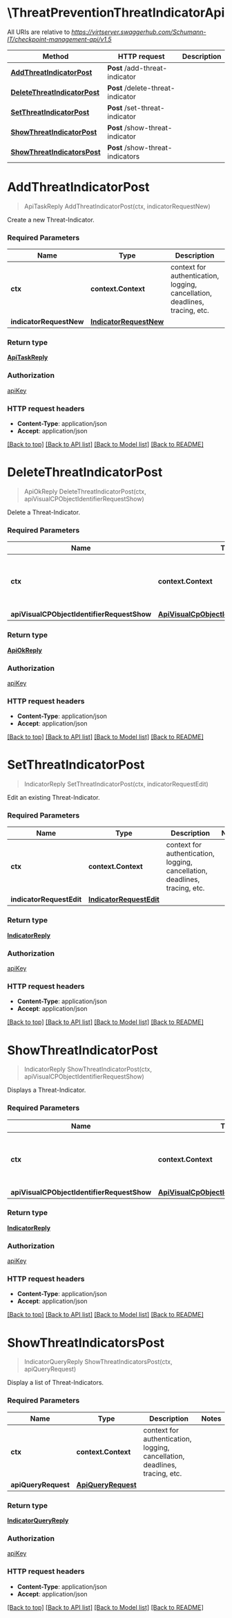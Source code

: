 # \ThreatPreventionThreatIndicatorApi

All URIs are relative to *https://virtserver.swaggerhub.com/Schumann-IT/checkpoint-management-api/v1.5*

Method | HTTP request | Description
------------- | ------------- | -------------
[**AddThreatIndicatorPost**](ThreatPreventionThreatIndicatorApi.md#AddThreatIndicatorPost) | **Post** /add-threat-indicator | 
[**DeleteThreatIndicatorPost**](ThreatPreventionThreatIndicatorApi.md#DeleteThreatIndicatorPost) | **Post** /delete-threat-indicator | 
[**SetThreatIndicatorPost**](ThreatPreventionThreatIndicatorApi.md#SetThreatIndicatorPost) | **Post** /set-threat-indicator | 
[**ShowThreatIndicatorPost**](ThreatPreventionThreatIndicatorApi.md#ShowThreatIndicatorPost) | **Post** /show-threat-indicator | 
[**ShowThreatIndicatorsPost**](ThreatPreventionThreatIndicatorApi.md#ShowThreatIndicatorsPost) | **Post** /show-threat-indicators | 


# **AddThreatIndicatorPost**
> ApiTaskReply AddThreatIndicatorPost(ctx, indicatorRequestNew)


Create a new Threat-Indicator.

### Required Parameters

Name | Type | Description  | Notes
------------- | ------------- | ------------- | -------------
 **ctx** | **context.Context** | context for authentication, logging, cancellation, deadlines, tracing, etc.
  **indicatorRequestNew** | [**IndicatorRequestNew**](IndicatorRequestNew.md)|  | 

### Return type

[**ApiTaskReply**](ApiTaskReply.md)

### Authorization

[apiKey](../README.md#apiKey)

### HTTP request headers

 - **Content-Type**: application/json
 - **Accept**: application/json

[[Back to top]](#) [[Back to API list]](../README.md#documentation-for-api-endpoints) [[Back to Model list]](../README.md#documentation-for-models) [[Back to README]](../README.md)

# **DeleteThreatIndicatorPost**
> ApiOkReply DeleteThreatIndicatorPost(ctx, apiVisualCPObjectIdentifierRequestShow)


Delete a Threat-Indicator.

### Required Parameters

Name | Type | Description  | Notes
------------- | ------------- | ------------- | -------------
 **ctx** | **context.Context** | context for authentication, logging, cancellation, deadlines, tracing, etc.
  **apiVisualCPObjectIdentifierRequestShow** | [**ApiVisualCpObjectIdentifierRequestShow**](ApiVisualCpObjectIdentifierRequestShow.md)|  | 

### Return type

[**ApiOkReply**](ApiOkReply.md)

### Authorization

[apiKey](../README.md#apiKey)

### HTTP request headers

 - **Content-Type**: application/json
 - **Accept**: application/json

[[Back to top]](#) [[Back to API list]](../README.md#documentation-for-api-endpoints) [[Back to Model list]](../README.md#documentation-for-models) [[Back to README]](../README.md)

# **SetThreatIndicatorPost**
> IndicatorReply SetThreatIndicatorPost(ctx, indicatorRequestEdit)


Edit an existing Threat-Indicator.

### Required Parameters

Name | Type | Description  | Notes
------------- | ------------- | ------------- | -------------
 **ctx** | **context.Context** | context for authentication, logging, cancellation, deadlines, tracing, etc.
  **indicatorRequestEdit** | [**IndicatorRequestEdit**](IndicatorRequestEdit.md)|  | 

### Return type

[**IndicatorReply**](IndicatorReply.md)

### Authorization

[apiKey](../README.md#apiKey)

### HTTP request headers

 - **Content-Type**: application/json
 - **Accept**: application/json

[[Back to top]](#) [[Back to API list]](../README.md#documentation-for-api-endpoints) [[Back to Model list]](../README.md#documentation-for-models) [[Back to README]](../README.md)

# **ShowThreatIndicatorPost**
> IndicatorReply ShowThreatIndicatorPost(ctx, apiVisualCPObjectIdentifierRequestShow)


Displays a Threat-Indicator.

### Required Parameters

Name | Type | Description  | Notes
------------- | ------------- | ------------- | -------------
 **ctx** | **context.Context** | context for authentication, logging, cancellation, deadlines, tracing, etc.
  **apiVisualCPObjectIdentifierRequestShow** | [**ApiVisualCpObjectIdentifierRequestShow**](ApiVisualCpObjectIdentifierRequestShow.md)|  | 

### Return type

[**IndicatorReply**](IndicatorReply.md)

### Authorization

[apiKey](../README.md#apiKey)

### HTTP request headers

 - **Content-Type**: application/json
 - **Accept**: application/json

[[Back to top]](#) [[Back to API list]](../README.md#documentation-for-api-endpoints) [[Back to Model list]](../README.md#documentation-for-models) [[Back to README]](../README.md)

# **ShowThreatIndicatorsPost**
> IndicatorQueryReply ShowThreatIndicatorsPost(ctx, apiQueryRequest)


Display a list of Threat-Indicators.

### Required Parameters

Name | Type | Description  | Notes
------------- | ------------- | ------------- | -------------
 **ctx** | **context.Context** | context for authentication, logging, cancellation, deadlines, tracing, etc.
  **apiQueryRequest** | [**ApiQueryRequest**](ApiQueryRequest.md)|  | 

### Return type

[**IndicatorQueryReply**](IndicatorQueryReply.md)

### Authorization

[apiKey](../README.md#apiKey)

### HTTP request headers

 - **Content-Type**: application/json
 - **Accept**: application/json

[[Back to top]](#) [[Back to API list]](../README.md#documentation-for-api-endpoints) [[Back to Model list]](../README.md#documentation-for-models) [[Back to README]](../README.md)

